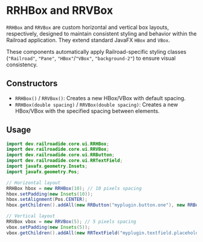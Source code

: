 # RRHBox and RRVBox

`RRHBox` and `RRVBox` are custom horizontal and vertical box layouts, respectively, designed to maintain consistent styling and behavior within the Railroad application. They extend standard JavaFX `HBox` and `VBox`.

These components automatically apply Railroad-specific styling classes (`"Railroad"`, `"Pane"`, `"HBox"`/`"VBox"`, `"background-2"`) to ensure visual consistency.

## Constructors

- `RRHBox()` / `RRVBox()`: Creates a new HBox/VBox with default spacing.
- `RRHBox(double spacing)` / `RRVBox(double spacing)`: Creates a new HBox/VBox with the specified spacing between elements.

## Usage

```java
import dev.railroadide.core.ui.RRHBox;
import dev.railroadide.core.ui.RRVBox;
import dev.railroadide.core.ui.RRButton;
import dev.railroadide.core.ui.RRTextField;
import javafx.geometry.Insets;
import javafx.geometry.Pos;

// Horizontal layout
RRHBox hbox = new RRHBox(10); // 10 pixels spacing
hbox.setPadding(new Insets(10));
hbox.setAlignment(Pos.CENTER);
hbox.getChildren().addAll(new RRButton("myplugin.button.one"), new RRButton("myplugin.button.two"));

// Vertical layout
RRVBox vbox = new RRVBox(5); // 5 pixels spacing
vbox.setPadding(new Insets(5));
vbox.getChildren().addAll(new RRTextField("myplugin.textfield.placeholder.submit"), new RRButton("myplugin.button.submit"));
```
